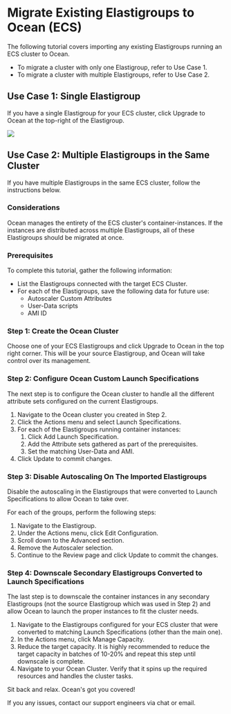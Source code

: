 # Migrate Existing Elastigroups to Ocean (ECS)

The following tutorial covers importing any existing Elastigroups running an ECS cluster to Ocean.

- To migrate a cluster with only one Elastigroup, refer to Use Case 1.
- To migrate a cluster with multiple Elastigroups, refer to Use Case 2.

## Use Case 1: Single Elastigroup

If you have a single Elastigroup for your ECS cluster, click Upgrade to Ocean at the top-right of the Elastigroup.

<img src="/ocean/_media/tutorials-migrate-existingeg-forecs-01.png" />

## Use Case 2: Multiple Elastigroups in the Same Cluster

If you have multiple Elastigroups in the same ECS cluster, follow the instructions below.

### Considerations

Ocean manages the entirety of the ECS cluster's container-instances. If the instances are distributed across multiple Elastigroups, all of these Elastigroups should be migrated at once.

### Prerequisites

To complete this tutorial, gather the following information:

- List the Elastigroups connected with the target ECS Cluster.
- For each of the Elastigroups, save the following data for future use:
  - Autoscaler Custom Attributes
  - User-Data scripts
  - AMI ID

### Step 1: Create the Ocean Cluster

Choose one of your ECS Elastigroups and click Upgrade to Ocean in the top right corner. This will be your source Elastigroup, and Ocean will take control over its management.

### Step 2: Configure Ocean Custom Launch Specifications

The next step is to configure the Ocean cluster to handle all the different attribute sets configured on the current Elastigroups.

1. Navigate to the Ocean cluster you created in Step 2.
2. Click the Actions menu and select Launch Specifications.
3. For each of the Elastigroups running container instances:
   1. Click Add Launch Specification.
   2. Add the Attribute sets gathered as part of the prerequisites.
   3. Set the matching User-Data and AMI.
4. Click Update to commit changes.

### Step 3: Disable Autoscaling On The Imported Elastigroups

Disable the autoscaling in the Elastigroups that were converted to Launch Specifications to allow Ocean to take over.

For each of the groups, perform the following steps:

1. Navigate to the Elastigroup.
2. Under the Actions menu, click Edit Configuration.
3. Scroll down to the Advanced section.
4. Remove the Autoscaler selection.
5. Continue to the Review page and click Update to commit the changes.

### Step 4: Downscale Secondary Elastigroups Converted to Launch Specifications

The last step is to downscale the container instances in any secondary Elastigroups (not the source Elastigroup which was used in Step 2) and allow Ocean to launch the proper instances to fit the cluster needs.

1. Navigate to the Elastigroups configured for your ECS cluster that were converted to matching Launch Specifications (other than the main one).
2. In the Actions menu, click Manage Capacity.
3. Reduce the target capacity. It is highly recommended to reduce the target capacity in batches of 10-20% and repeat this step until downscale is complete.
4. Navigate to your Ocean Cluster. Verify that it spins up the required resources and handles the cluster tasks.

Sit back and relax. Ocean's got you covered!

If you any issues, contact our support engineers via chat or email.

